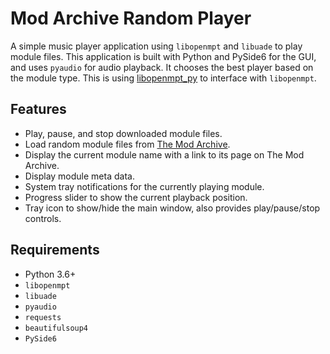 # Mod Archive Random Player
A simple music player application using `libopenmpt` and `libuade` to play module files. This application is built with Python and PySide6 for the GUI, and uses `pyaudio` for audio playback. It chooses the best player based on the module type. This is using [libopenmpt_py](https://github.com/shroom00/libopenmpt_py) to interface with `libopenmpt`.

## Features

- Play, pause, and stop downloaded module files.
- Load random module files from [The Mod Archive](https://modarchive.org).
- Display the current module name with a link to its page on The Mod Archive.
- Display module meta data.
- System tray notifications for the currently playing module.
- Progress slider to show the current playback position.
- Tray icon to show/hide the main window, also provides play/pause/stop controls.

## Requirements

- Python 3.6+
- `libopenmpt`
- `libuade`
- `pyaudio`
- `requests`
- `beautifulsoup4`
- `PySide6`
